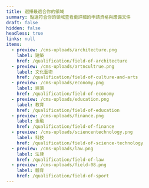 ```yaml
---
title: 選擇最適合你的領域
summary: 點選符合你的領域查看更詳細的申請資格與應備文件
draft: false
hidden: false
headless: true
links: null
items:
  - preview: /cms-uploads/architecture.png
    label: 建築
    href: /qualification/field-of-architecture
  - preview: /cms-uploads/artncultrue.png
    label: 文化藝術
    href: /qualification/field-of-culture-and-arts
  - preview: /cms-uploads/economy.png
    label: 經濟
    href: /qualification/field-of-economy
  - preview: /cms-uploads/education.png
    label: 教育
    href: /qualification/field-of-education
  - preview: /cms-uploads/finance.png
    label: 金融
    href: /qualification/field-of-finance
  - preview: /cms-uploads/sciencentechnology.png
    label: 科技
    href: /qualification/field-of-science-technology
  - preview: /cms-uploads/law.png
    label: 法律
    href: /qualification/field-of-law
  - preview: /cms-uploads/field-08.png
    label: 體育
    href: /qualification/field-of-sport
---
```

<!-- This text is never used -->
